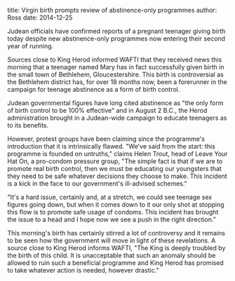 title: Virgin birth prompts review of abstinence-only programmes
author: Ross
date: 2014-12-25

Judean officials have confirmed reports of a pregnant teenager giving birth
today despite new abstinence-only programmes now entering their second year of
running.

Sources close to King Herod informed WAFTI that they received news this morning
that a teenager named Mary has in fact successfully given birth in the small
town of Bethlehem, Gloucestershire. This birth is controversial as the Bethlehem
district has, for over 18 months now, been a forerunner in the campaign for
teenage abstinence as a form of birth control.

Judean governmental figures have long cited abstinence as "the only form of
birth control to be 100% effective" and in August 2 B.C., the Herod
administration brought in a Judean-wide campaign to educate teenagers as to its
benefits.

However, protest groups have been claiming since the programme's introduction
that it is intrinsically flawed. "We've said from the start: this programme is
founded on untruths," claims Helen Trout, head of Leave Your Hat On, a
pro-condom pressure group, "The simple fact is that if we are to promote real
birth control, then we must be educating our youngsters that they need to be
safe whatever decisions they choose to make. This incident is a kick in the face
to our government's ill-advised schemes."

"It's a hard issue, certainly and, at a stretch, we could see teenage sex
figures going down, but when it comes down to it our only shot at stopping this
flow is to promote safe usage of condoms. This incident has brought the issue to
a head and I hope now we see a push in the right direction."

This morning's birth has certainly stirred a lot of controversy and it remains
to be seen how the government will move in light of these revelations. A source
close to King Herod informs WAFTI, "The King is deeply troubled by the birth of
this child. It is unacceptable that such an anomaly should be allowed to ruin
such a beneficial programme and King Herod has promised to take whatever action
is needed, however drastic."
